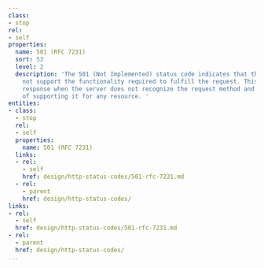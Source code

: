 ```yaml
---
class:
- stop
rel:
- self
properties:
  name: 501 (RFC 7231)
  sort: 53
  level: 2
  description: 'The 501 (Not Implemented) status code indicates that the server does
    not support the functionality required to fulfill the request. This is the appropriate
    response when the server does not recognize the request method and is not capable
    of supporting it for any resource. '
entities:
- class:
  - stop
  rel:
  - self
  properties:
    name: 501 (RFC 7231)
  links:
  - rel:
    - self
    href: design/http-status-codes/501-rfc-7231.md
  - rel:
    - parent
    href: design/http-status-codes/
links:
- rel:
  - self
  href: design/http-status-codes/501-rfc-7231.md
- rel:
  - parent
  href: design/http-status-codes/
...
```

